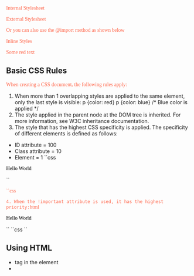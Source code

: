 Internal Stylesheet

<style type=”text/css”>
CSS Content Goes Here
</style>


External Stylesheet

<link rel=”stylesheet” type=”text/css” href=“Path To stylesheet.css” />

Or you can also use the @import method as shown below

<style type=”text/css”>@improt url(Path To stylesheet.css)</style>


Inline Styles
<p style=”color: #ff0000;”>Some red text</p>


## Basic CSS Rules

When creating a CSS document, the following rules apply:

1. When more than 1 overlapping styles are applied to the same element, only the last style is visible:
p {color: red}
p {color: blue}
/* Blue color is applied */
2. The style applied in the parent node at the DOM tree is inherited. For more information, see W3C inheritance documentation.
3. The style that has the highest CSS specificity is applied. The specificity of different elements is defined as follows:
  - ID attribute = 100
  - Class attribute = 10
  - Element = 1
``css
<body>
<p id="target" class="target">Hello World</p>
</body>
``

``css
<style>
   p#target {color: black} /* Specificity: 101 */
   p#target {color: red} /* Specificity: 101 */
   p.target {color: blue} /* Specificity: 11 */
   p {color: tomato} /* Specificity: 1 */
   /* Red color is applied */
</style>
``
4. When the !important attribute is used, it has the highest priority:
``html
<body>
<p id="target" class="target">Hello World</p>
</body>
``
``css
<style>
   p#target {color: black !important}
   p#target {color: red}
   p.target {color: blue}
   p {color: tomato}
   /* Black color is applied */
</style>
``

## Using HTML
- <link> tag in the <head> element
- <style> tag in the <head> element
- @import attribute in the CSS area
- style attribute in a HTML elemen


## Syntax

selector {
	property: value
}

### Example
``css
body {
  background: #eeeeee;
  font-family: “Trebuchet MS”, Verdana, Arial, serif;
}
``

## Inheritance
When you nest one element inside another, the nested element will inherit the properties assigned to the containing element. Unless you modify the inner elements values independently.

``css
body {font-family: Verdana, serif;}

h1 {font-family: Georgia, sans-serif;}
p {font-family: Tahoma, serif;}
``

